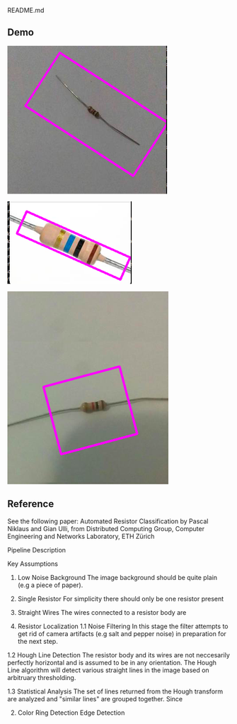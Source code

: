 README.md


## Demo
![alt text](demo/demo0.png)

![alt text](demo/demo1.png)

![alt text](demo/demo2.png)

## Reference
See the following paper:
Automated Resistor Classification by
Pascal Niklaus and Gian Ulli, from
Distributed Computing Group, Computer Engineering and Networks Laboratory, ETH Zürich

Pipeline Description

Key Assumptions
1. Low Noise Background
The image background should be quite plain (e.g a piece of paper).
2. Single Resistor
For simplicity there should only be one resistor present
3. Straight Wires
The wires connected to a resistor body are 

1. Resistor Localization
1.1 Noise Filtering
In this stage the filter attempts to get rid of camera artifacts (e.g salt and pepper noise) in preparation for the next step.

1.2 Hough Line Detection
The resistor body and its wires are not neccesarily perfectly horizontal and is assumed to be in any orientation. The Hough Line algorithm will detect various straight lines in the image based on arbitruary thresholding.

1.3 Statistical Analysis
The set of lines returned from the Hough transform are analyzed and "similar lines" are grouped together. Since

2. Color Ring Detection
Edge Detection
